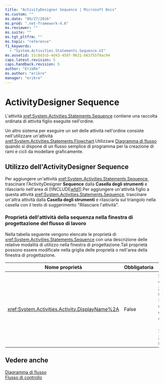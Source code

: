 ```yaml
---
title: "ActivityDesigner Sequence | Microsoft Docs"
ms.custom: ""
ms.date: "09/27/2016"
ms.prod: ".net-framework-4.6"
ms.reviewer: ""
ms.suite: ""
ms.tgt_pltfrm: ""
ms.topic: "reference"
f1_keywords: 
  - "System.Activities.Statements.Sequence.UI"
ms.assetid: 51c8d3cb-4d43-458f-9631-b63755f9ac94
caps.latest.revision: 5
caps.handback.revision: 5
author: "ErikRe"
ms.author: "erikre"
manager: "erikre"
---
```

# ActivityDesigner Sequence
L'attività <xref:System.Activities.Statements.Sequence> contiene una raccolta ordinata di attività figlio eseguite nell'ordine.  
  
 Un altro sistema per eseguire un set delle attività nell'ordine consiste nell'utilizzare un'attività <xref:System.Activities.Statements.Flowchart>.Utilizzare [Diagramma di flusso](../workflow-designer/flowchart-activity-designer.md) quando si dispone di un flusso semplice di programma per la creazione di rami e cicli da modellare graficamente.  
  
## Utilizzo dell'ActivityDesigner Sequence  
 Per aggiungere un'attività <xref:System.Activities.Statements.Sequence>, trascinare l'ActivityDesigner **Sequence** dalla **Casella degli strumenti** e rilasciarlo nell'area di [!INCLUDE[wfd1](../workflow-designer/includes/wfd1_md.md)].Per aggiungere un'attività figlio a questa attività <xref:System.Activities.Statements.Sequence>, trascinare un'altra attività dalla **Casella degli strumenti** e rilasciarla sul triangolo nella casella con il testo di suggerimento "Rilasciare l'attività".  
  
### Proprietà dell'attività della sequenza nella finestra di progettazione del flusso di lavoro  
 Nella tabella seguente vengono elencate le proprietà di <xref:System.Activities.Statements.Sequence> con una descrizione delle relative modalità di utilizzo nella finestra di progettazione.Tali proprietà possono essere modificate nella griglia delle proprietà o nell'area della finestra di progettazione.  
  
|Nome proprietà|Obbligatoria|Utilizzo|  
|--------------------|------------------|--------------|  
|<xref:System.Activities.Activity.DisplayName%2A>|False|Specifica il nome descrittivo dell'ActivityDesigner <xref:System.Activities.Statements.Sequence> nell'intestazione.Il valore predefinito è Sequence.Facoltativamente, è possibile modificare il valore nella griglia Proprietà o direttamente nell'intestazione dell'ActivityDesigner.<br /><br /> Sebbene la proprietà <xref:System.Activities.Activity.DisplayName%2A> non sia obbligatoria, se ne consiglia l'utilizzo.|  
  
## Vedere anche  
 [Diagramma di flusso](../workflow-designer/flowchart-activity-designer.md)   
 [Flusso di controllo](../workflow-designer/control-flow-activity-designers.md)
